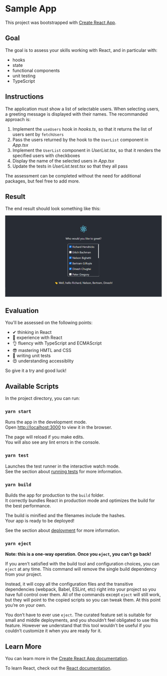 # Sample App

This project was bootstrapped with [Create React App](https://github.com/facebook/create-react-app).

## Goal

The goal is to assess your skills working with React, and in particular with:

- hooks
- state
- functional components
- unit testing
- TypeScript

## Instructions

The application must show a list of selectable users. When selecting users, a greeting message is displayed with their names. 
The recommanded approach is:

1. Implement the `useUsers` hook in _hooks.ts_, so that it returns the list of users sent by `fetchUsers`
2. Pass the users returned by the hook to the `UserList` component in _App.tsx_
3. Implement the `UserList` component in _UserList.tsx_, so that it renders the specified users with checkboxes
4. Display the name of the selected users in _App.tsx_
5. Update the tests in _UserList.test.tsx_ so that they all pass

The assessment can be completed without the need for additional packages, but feel free to add more. 

## Result

The end result should look something like this:

![A list of users with checkboxes. A greeting message is displayed](/images/result.png)

## Evaluation

You'll be assessed on the following points:

* ✔ thinking in React
* 💪 experience with React
* 👌 fluency with TypeScript and ECMAScript
* 😎 mastering HMTL and CSS
* 🎯 writing unit tests
* 😍 understanding accessiblity

So give it a try and good luck!

## Available Scripts

In the project directory, you can run:

### `yarn start`

Runs the app in the development mode.\
Open [http://localhost:3000](http://localhost:3000) to view it in the browser.

The page will reload if you make edits.\
You will also see any lint errors in the console.

### `yarn test`

Launches the test runner in the interactive watch mode.\
See the section about [running tests](https://facebook.github.io/create-react-app/docs/running-tests) for more information.

### `yarn build`

Builds the app for production to the `build` folder.\
It correctly bundles React in production mode and optimizes the build for the best performance.

The build is minified and the filenames include the hashes.\
Your app is ready to be deployed!

See the section about [deployment](https://facebook.github.io/create-react-app/docs/deployment) for more information.

### `yarn eject`

**Note: this is a one-way operation. Once you `eject`, you can’t go back!**

If you aren’t satisfied with the build tool and configuration choices, you can `eject` at any time. This command will remove the single build dependency from your project.

Instead, it will copy all the configuration files and the transitive dependencies (webpack, Babel, ESLint, etc) right into your project so you have full control over them. All of the commands except `eject` will still work, but they will point to the copied scripts so you can tweak them. At this point you’re on your own.

You don’t have to ever use `eject`. The curated feature set is suitable for small and middle deployments, and you shouldn’t feel obligated to use this feature. However we understand that this tool wouldn’t be useful if you couldn’t customize it when you are ready for it.

## Learn More

You can learn more in the [Create React App documentation](https://facebook.github.io/create-react-app/docs/getting-started).

To learn React, check out the [React documentation](https://reactjs.org/).
